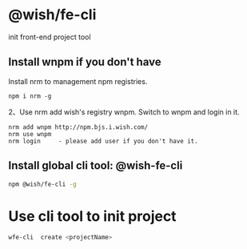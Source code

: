 # @wish/fe-cli
init front-end project tool



## Install wnpm if you don't have

Install nrm to management npm registries.

```
npm i nrm -g
```

2、Use nrm add wish's registry  wnpm. Switch to wnpm and login in it.

```
nrm add wnpm http://npm.bjs.i.wish.com/
nrm use wnpm
nrm login     - please add user if you don't have it.
```

## Install global cli tool: @wish-fe-cli

```bash
npm @wish/fe-cli -g
```

# Use cli tool to init project

```bash
wfe-cli  create <projectName>
```